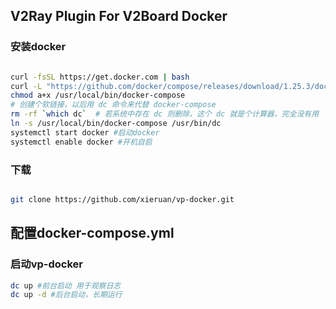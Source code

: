 ## V2Ray Plugin For V2Board Docker
### 安装docker
  
```bash

curl -fsSL https://get.docker.com | bash
curl -L "https://github.com/docker/compose/releases/download/1.25.3/docker-compose-$(uname -s)-$(uname -m)" -o /usr/local/bin/docker-compose
chmod a+x /usr/local/bin/docker-compose
# 创建个软链接，以后用 dc 命令来代替 docker-compose
rm -rf `which dc`  # 若系统中存在 dc 则删除，这个 dc 就是个计算器，完全没有用
ln -s /usr/local/bin/docker-compose /usr/bin/dc
systemctl start docker #启动docker
systemctl enable docker #开机自启
```
### 下载

```bash

git clone https://github.com/xieruan/vp-docker.git
```
## 配置docker-compose.yml

### 启动vp-docker
```bash
dc up #前台启动 用于观察日志
dc up -d #后台启动，长期运行
```
